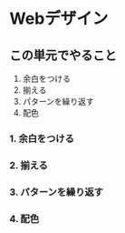 # **Webデザイン**

## **この単元でやること**

1. 余白をつける
2. 揃える
3. パターンを繰り返す
4. 配色

### **1. 余白をつける**



### **2. 揃える**



### **3. パターンを繰り返す**


### **4. 配色**
